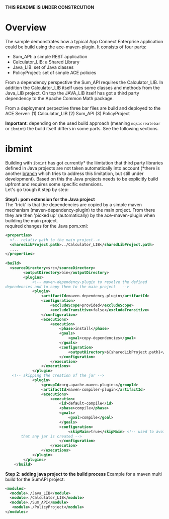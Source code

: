 **THIS README IS UNDER CONSTRCUTION** 


# Overview 
The sample demonstrates how a typical App Connect Enterprise application could be build using the ace-maven-plugin. 
It consists of four parts:  
 
- Sum_API: a simple REST application 
- Calculator_LIB: a Shared Library 
- Java_LIB: set of Java classes
- PolicyProject: set of simple ACE policies

From a dependency perspective the Sum_API requires the Calculator_LIB. In addition the Calculator_LIB itself 
uses some classes and methods from the Java_LIB project. On top the JAVA_LIB itself has got a third party dependency to the Apache Common Math package. 

From a deployment perpective three bar files are build and deployed to the ACE Server: 
(1) Calculator_LIB 
(2) Sum_API 
(3) PolicyProject

**Important**: depending on the used build approach (meaning `mqsicreatebar` or `ibmint`) the build itself differs in some parts. 
See the following sections. 

# ibmint 
Building with `ibmint` has got currently* the liimtation that third party libraries defined in Java projects are not taken automatically into account (*there is another [branch](https://github.com/ChrWeissDe/ace-maven-plugin/tree/jeka) which tries to address this limitation, but still under development).
Based on this the Java projects needs to be explicitly build upfront and requires some specific extensions.      
Let's go trough it step by step: 

**Step1 : pom extension for the Java project**     
The 'trick' is that the dependencies are copied by a simple maven mechanism (maven-dependency-plugin) to the main project. From there they are then 'picked up' (automatically) by the ace-maven-plugin when building the main project.    
required changes for the Java pom.xml: 

```xml
<properties>
  <!-- relativ path to the main project--> 
  <sharedLibProject.path>../Calculator_LIB</sharedLibProject.path>
  .... 
</properties>
 
<build>
  <sourceDirectory>src</sourceDirectory>
		<outputDirectory>bin</outputDirectory>
		<plugins>
			<!-- maven-dependency-plugin to resolve the defined
dependencies and to copy them to the main project   --> 
			<plugin>
				<artifactId>maven-dependency-plugin</artifactId>
				<configuration>
					<excludeScope>provided</excludeScope>
					<excludeTransitive>false</excludeTransitive>
				</configuration>
				<executions>
					<execution>
						<phase>install</phase>
						<goals>
							<goal>copy-dependencies</goal>
						</goals>
						<configuration>
							<outputDirectory>${sharedLibProject.path}</outputDirectory>
						</configuration>
					</execution>
				</executions>
			</plugin>
   <!-- skipping the creation of the jar --> 
			<plugin>
				<groupId>org.apache.maven.plugins</groupId>
				<artifactId>maven-compiler-plugin</artifactId>
				<executions>
					<execution>
						<id>default-compile</id>
						<phase>compile</phase>
						<goals>
							<goal>compile</goal>
						</goals>
						<configuration>
							<skipMain>true</skipMain> <!-- used to avoid 
       that any jar is created --> 
						</configuration>
					</execution>
				</executions>
			</plugin>
		</plugins>
	</build>
```
    
**Step 2: adding java project to the build process** 
Example for a maven multi build for the SumAPI project: 

```xml
<modules>
  <module>./Java_LIB</module>
  <module>./Calculator_LIB</module>
  <module>./Sum_API</module>
   <module>./PolicyProject</module>
</modules>
```





